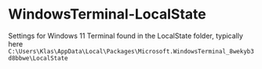 # WindowsTerminal-LocalState

Settings for Windows 11 Terminal found in the LocalState folder, typically here
`C:\Users\Klas\AppData\Local\Packages\Microsoft.WindowsTerminal_8wekyb3d8bbwe\LocalState`
